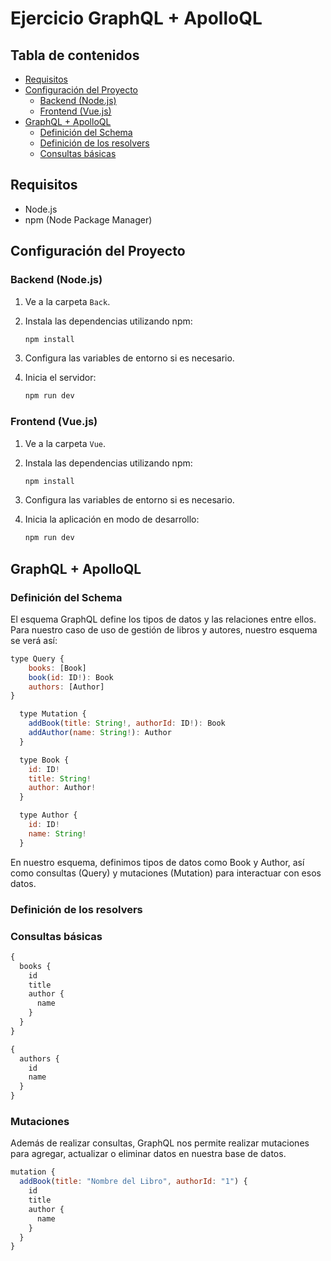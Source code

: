 # Ejercicio GraphQL + ApolloQL


## Tabla de contenidos

- [Requisitos](#requisitos)
- [Configuración del Proyecto](#configuración-del-proyecto)
    - [Backend (Node.js)](#backend-nodejs)
    - [Frontend (Vue.js)](#frontend-vuejs)
- [GraphQL + ApolloQL](#graphql--apolloql)
    - [Definición del Schema](#definición-del-schema)
    - [Definición de los resolvers](#definición-de-los-resolvers)
    - [Consultas básicas](#consultas-básicas)

## Requisitos

- Node.js
- npm (Node Package Manager)

## Configuración del Proyecto

### Backend (Node.js)

1. Ve a la carpeta `Back`.

2. Instala las dependencias utilizando npm:

    ```bash
    npm install
    ```

3. Configura las variables de entorno si es necesario.

4. Inicia el servidor:

    ```bash
    npm run dev
    ```

### Frontend (Vue.js)

1. Ve a la carpeta `Vue`.

2. Instala las dependencias utilizando npm:

    ```bash
    npm install
    ```

3. Configura las variables de entorno si es necesario.

4. Inicia la aplicación en modo de desarrollo:

    ```bash
    npm run dev
    ```

## GraphQL + ApolloQL

### Definición del Schema

El esquema GraphQL define los tipos de datos y las relaciones entre ellos. Para nuestro caso de uso de gestión de libros y autores, nuestro esquema se verá así:

```javascript
type Query {
    books: [Book]
    book(id: ID!): Book
    authors: [Author] 
}

  type Mutation {
    addBook(title: String!, authorId: ID!): Book
    addAuthor(name: String!): Author
  }

  type Book {
    id: ID!
    title: String!
    author: Author!
  }

  type Author {
    id: ID!
    name: String!
  }
```

En nuestro esquema, definimos tipos de datos como Book y Author, así como consultas (Query) y mutaciones (Mutation) para interactuar con esos datos.

### Definición de los resolvers

### Consultas básicas

```javascript
{
  books {
    id
    title
    author {
      name
    }
  }
}
```
```javascript
{
  authors {
    id
    name
  }
}
```


### Mutaciones

Además de realizar consultas, GraphQL nos permite realizar mutaciones para agregar, actualizar o eliminar datos en nuestra base de datos.

```javascript
mutation {
  addBook(title: "Nombre del Libro", authorId: "1") {
    id
    title
    author {
      name
    }
  }
}
```

